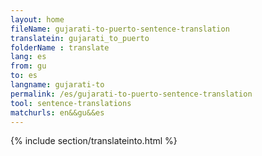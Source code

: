 ```yaml
---
layout: home
fileName: gujarati-to-puerto-sentence-translation
translatein: gujarati_to_puerto
folderName : translate
lang: es
from: gu
to: es
langname: gujarati-to
permalink: /es/gujarati-to-puerto-sentence-translation
tool: sentence-translations
matchurls: en&&gu&&es
---
```

{% include section/translateinto.html %}
